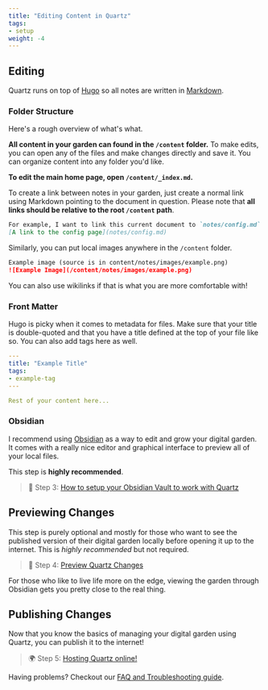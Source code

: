 ```yaml
---
title: "Editing Content in Quartz"
tags:
- setup
weight: -4
---
```


## Editing 
Quartz runs on top of [Hugo](https://gohugo.io/) so all notes are written in [Markdown](https://www.markdownguide.org/getting-started/).

### Folder Structure
Here's a rough overview of what's what.

**All content in your garden can found in the `/content` folder.** To make edits, you can open any of the files and make changes directly and save it. You can organize content into any folder you'd like.

**To edit the main home page, open `/content/_index.md`.**

To create a link between notes in your garden, just create a normal link using Markdown pointing to the document in question. Please note that **all links should be relative to the root `/content` path**. 

```markdown
For example, I want to link this current document to `notes/config.md`.
[A link to the config page](notes/config.md)
```

Similarly, you can put local images anywhere in the `/content` folder.

```markdown
Example image (source is in content/notes/images/example.png)
![Example Image](/content/notes/images/example.png)
```

You can also use wikilinks if that is what you are more comfortable with!

### Front Matter
Hugo is picky when it comes to metadata for files. Make sure that your title is double-quoted and that you have a title defined at the top of your file like so. You can also add tags here as well.

```yaml
---
title: "Example Title"
tags:
- example-tag
---

Rest of your content here...
```

### Obsidian
I recommend using [Obsidian](http://obsidian.md/) as a way to edit and grow your digital garden. It comes with a really nice editor and graphical interface to preview all of your local files.

This step is **highly recommended**.

> 🔗 Step 3: [How to setup your Obsidian Vault to work with Quartz](10%20Publish/ttrpg/content/private/obsidian.md)

## Previewing Changes
This step is purely optional and mostly for those who want to see the published version of their digital garden locally before opening it up to the internet. This is *highly recommended* but not required.

> 👀 Step 4: [Preview Quartz Changes](10%20Publish/ttrpg/content/private/preview%20changes.md)

For those who like to live life more on the edge, viewing the garden through Obsidian gets you pretty close to the real thing.

## Publishing Changes
Now that you know the basics of managing your digital garden using Quartz, you can publish it to the internet!

> 🌍 Step 5: [Hosting Quartz online!](10%20Publish/ttrpg/content/private/hosting.md)

Having problems? Checkout our [FAQ and Troubleshooting guide](10%20Publish/ttrpg/content/private/troubleshooting.md).
